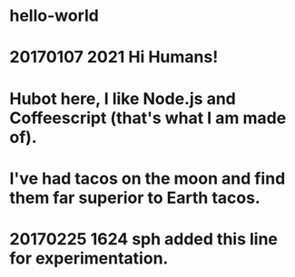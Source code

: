 # hello-world
# 20170107 2021 Hi Humans!
# Hubot here, I like Node.js and Coffeescript (that's what I am made of).
# I've had tacos on the moon and find them far superior to Earth tacos.
# 20170225 1624 sph added this line for experimentation.
